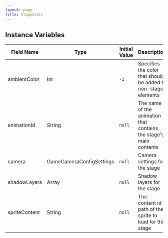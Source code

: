 ```yaml
---
layout: page
title: StageStats
---
```


## Instance Variables

| Field Name | Type | Initial Value | Description |
| ------------ | ------ | --------------- | ------------- |
| ambientColor | Int | `-1` | Specifies the color that should be added to non-stage elements |
| animationId | String | `null` | The name of the animation that contains the stage's main contents |
| camera | GameCameraConfigSettings | `null` | Camera settings for the stage |
| shadowLayers | Array<StageShadowLayerStatsProps> | `null` | Shadow layers for the stage |
| spriteContent | String | `null` | The content id path of the sprite to load for this stage |


